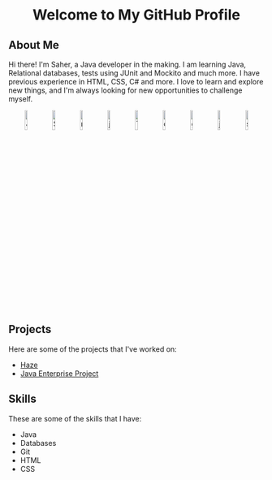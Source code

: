 <DOCTYPE html>
  <html>
<head>
<style>
img {
  width: 10%;
}
</style>
</head>
    <body>
<!-- Header -->
<h1 align="center">Welcome to My GitHub Profile</h1>

<!-- About Me -->
## About Me

Hi there! I'm Saher, a Java developer in the making. I am learning Java, Relational databases, tests using JUnit and Mockito and much more. I have previous experience in HTML, CSS, C# and more. I love to learn and explore new things, and I'm always looking for new opportunities to challenge myself.

<!-- Badges -->
<p align="center">
  <img src="https://upload.wikimedia.org/wikipedia/en/thumb/3/30/Java_programming_language_logo.svg/1200px-Java_programming_language_logo.svg.png" alt="Java">
  <img src="https://upload.wikimedia.org/wikipedia/commons/8/87/Sql_data_base_with_logo.png" alt="SQL">
  <img src="https://upload.wikimedia.org/wikipedia/commons/thumb/9/93/MongoDB_Logo.svg/2560px-MongoDB_Logo.svg.png" alt="mongodb">
  <img src="https://junit.org/junit4/images/junit5-banner.png" alt="junit">
  <img src="https://marsner.com/wp-content/uploads/test-driven-development-TDD.png" alt="TDD">
  <img src="https://www.docker.com/wp-content/uploads/2022/03/vertical-logo-monochromatic.png" alt="docker">
  <img src="https://git-scm.com/images/logos/downloads/Git-Icon-1788C.png" alt="git">
  <img src="https://upload.wikimedia.org/wikipedia/commons/thumb/8/81/Jakarta_ee_logo_schooner_color_stacked_default.svg/1200px-Jakarta_ee_logo_schooner_color_stacked_default.svg.png" alt="jakartaee">
  <img src="https://www.vhv.rs/dpng/d/458-4589658_spring-framework-logo-spring-boot-png-transparent-png.png" alt="springboot">
  
</p>

<!-- Projects -->
## Projects

Here are some of the projects that I've worked on:

- [Haze](https://github.com/fungover/haze)
- [Java Enterprise Project](https://github.com/ithsjavagroupd/project)

<!-- Skills -->
## Skills

These are some of the skills that I have:

- Java
- Databases
- Git
- HTML
- CSS
    </body>
  </html>
